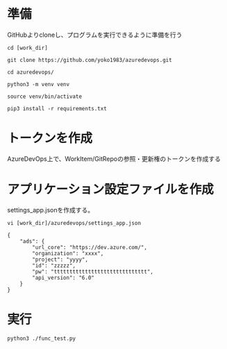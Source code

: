 # 準備
GitHubよりcloneし、プログラムを実行できるように準備を行う

`cd [work_dir]`

`git clone https://github.com/yoko1983/azuredevops.git`

`cd azuredevops/`

`python3 -m venv venv`

`source venv/bin/activate`

`pip3 install -r requirements.txt`

# トークンを作成
AzureDevOps上で、WorkItem/GitRepoの参照・更新権のトークンを作成する

# アプリケーション設定ファイルを作成
settings_app.jsonを作成する。

`vi [work_dir]/azuredevops/settings_app.json`


```
{
    "ads": {
        "url_core": "https://dev.azure.com/",
        "organization": "xxxx",
        "project": "yyyy",
        "id": "zzzzz",
        "pw": "tttttttttttttttttttttttttttttt",
        "api_version": "6.0"
    } 
}
```

# 実行
```python3 ./func_test.py```